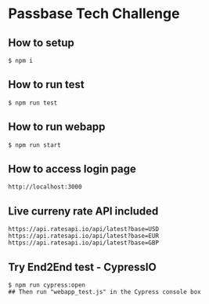 # Passbase Tech Challenge

## How to setup

```
$ npm i
```

## How to run test

```
$ npm run test
```

## How to run webapp

```
$ npm run start
```

## How to access login page

```
http://localhost:3000
```

## Live curreny rate API included

```
https://api.ratesapi.io/api/latest?base=USD
https://api.ratesapi.io/api/latest?base=EUR
https://api.ratesapi.io/api/latest?base=GBP
```

## Try End2End test - CypressIO

```
$ npm run cypress:open
## Then run "webapp_test.js" in the Cypress console box
```
